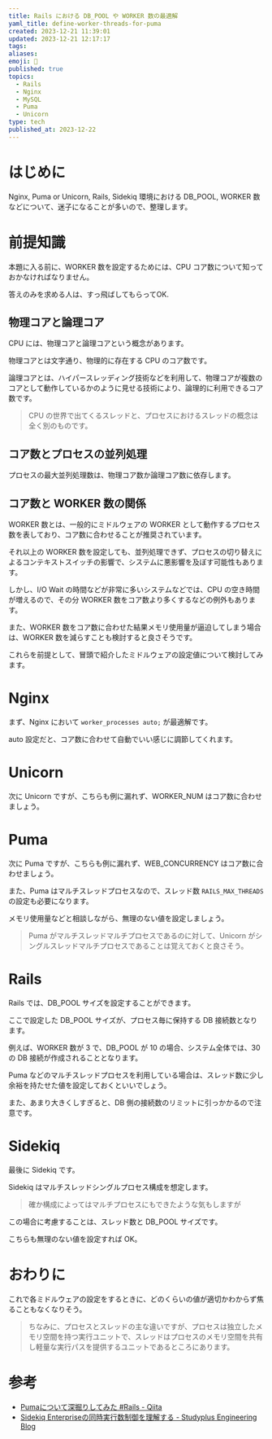 ```yaml
---
title: Rails における DB_POOL や WORKER 数の最適解
yaml_title: define-worker-threads-for-puma
created: 2023-12-21 11:39:01
updated: 2023-12-21 12:17:17
tags: 
aliases: 
emoji: 🐥
published: true
topics:
  - Rails
  - Nginx
  - MySQL
  - Puma
  - Unicorn
type: tech
published_at: 2023-12-22
---
```

# はじめに

Nginx, Puma or Unicorn, Rails, Sidekiq 環境における DB_POOL, WORKER 数などについて、迷子になることが多いので、整理します。

# 前提知識

本題に入る前に、WORKER 数を設定するためには、CPU コア数について知っておかなければなりません。

答えのみを求める人は、すっ飛ばしてもらってOK.

## 物理コアと論理コア

CPU には、物理コアと論理コアという概念があります。

物理コアとは文字通り、物理的に存在する CPU のコア数です。

論理コアとは、ハイパースレッディング技術などを利用して、物理コアが複数のコアとして動作しているかのように見せる技術により、論理的に利用できるコア数です。

> CPU の世界で出てくるスレッドと、プロセスにおけるスレッドの概念は全く別のものです。
## コア数とプロセスの並列処理

プロセスの最大並列処理数は、物理コア数か論理コア数に依存します。

## コア数と WORKER 数の関係

WORKER 数とは、一般的にミドルウェアの WORKER として動作するプロセス数を表しており、コア数に合わせることが推奨されています。

それ以上の WORKER 数を設定しても、並列処理できず、プロセスの切り替えによるコンテキストスイッチの影響で、システムに悪影響を及ぼす可能性もあります。

しかし、I/O Wait の時間などが非常に多いシステムなどでは、CPU の空き時間が増えるので、その分 WORKER 数をコア数より多くするなどの例外もあります。

また、WORKER 数をコア数に合わせた結果メモリ使用量が逼迫してしまう場合は、WORKER 数を減らすことも検討すると良さそうです。

これらを前提として、冒頭で紹介したミドルウェアの設定値について検討してみます。

# Nginx

まず、Nginx において `worker_processes auto;` が最適解です。

auto 設定だと、コア数に合わせて自動でいい感じに調節してくれます。

# Unicorn

次に Unicorn ですが、こちらも例に漏れず、WORKER_NUM はコア数に合わせましょう。

# Puma

次に Puma ですが、こちらも例に漏れず、WEB_CONCURRENCY はコア数に合わせましょう。

また、Puma はマルチスレッドプロセスなので、スレッド数 `RAILS_MAX_THREADS` の設定も必要になります。

メモリ使用量などと相談しながら、無理のない値を設定しましょう。

> Puma がマルチスレッドマルチプロセスであるのに対して、Unicorn がシングルスレッドマルチプロセスであることは覚えておくと良さそう。
# Rails

Rails では、DB_POOL サイズを設定することができます。

ここで設定した DB_POOL サイズが、プロセス毎に保持する DB 接続数となります。

例えば、WORKER 数が 3 で、DB_POOL が 10 の場合、システム全体では、30 の DB 接続が作成されることとなります。

Puma などのマルチスレッドプロセスを利用している場合は、スレッド数に少し余裕を持たせた値を設定しておくといいでしょう。

また、あまり大きくしすぎると、DB 側の接続数のリミットに引っかかるので注意です。

# Sidekiq

最後に Sidekiq です。

Sidekiq はマルチスレッドシングルプロセス構成を想定します。

> 確か構成によってはマルチプロセスにもできたような気もしますが

この場合に考慮することは、スレッド数と DB_POOL サイズです。

こちらも無理のない値を設定すれば OK。

# おわりに

これで各ミドルウェアの設定をするときに、どのくらいの値が適切かわからず焦ることもなくなりそう。

>ちなみに、プロセスとスレッドの主な違いですが、プロセスは独立したメモリ空間を持つ実行ユニットで、スレッドはプロセスのメモリ空間を共有し軽量な実行パスを提供するユニットであるところにあります。

# 参考
- [Pumaについて深掘りしてみた #Rails - Qiita](https://qiita.com/yusuke2310/items/1695cd702cdf25d34fbc)
- [Sidekiq Enterpriseの同時実行数制御を理解する - Studyplus Engineering Blog](https://tech.studyplus.co.jp/entry/2021/10/25/100000)
